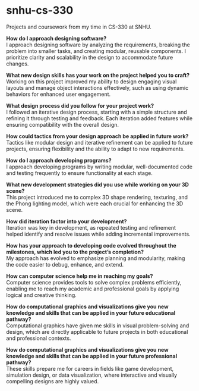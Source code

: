 # snhu-cs-330
Projects and coursework from my time in CS-330 at SNHU.

**How do I approach designing software?**  
I approach designing software by analyzing the requirements, breaking the problem into smaller tasks, and creating modular, reusable components. I prioritize clarity and scalability in the design to accommodate future changes.  

**What new design skills has your work on the project helped you to craft?**  
Working on this project improved my ability to design engaging visual layouts and manage object interactions effectively, such as using dynamic behaviors for enhanced user engagement.  

**What design process did you follow for your project work?**  
I followed an iterative design process, starting with a simple structure and refining it through testing and feedback. Each iteration added features while ensuring compatibility with the overall design.  

**How could tactics from your design approach be applied in future work?**  
Tactics like modular design and iterative refinement can be applied to future projects, ensuring flexibility and the ability to adapt to new requirements.  

**How do I approach developing programs?**  
I approach developing programs by writing modular, well-documented code and testing frequently to ensure functionality at each stage.  

**What new development strategies did you use while working on your 3D scene?**  
This project introduced me to complex 3D shape rendering, texturing, and the Phong lighting model, which were each crucial for enhancing the 3D scene.  

**How did iteration factor into your development?**  
Iteration was key in development, as repeated testing and refinement helped identify and resolve issues while adding incremental improvements.  

**How has your approach to developing code evolved throughout the milestones, which led you to the project’s completion?**  
My approach has evolved to emphasize planning and modularity, making the code easier to debug, enhance, and extend.  

**How can computer science help me in reaching my goals?**  
Computer science provides tools to solve complex problems efficiently, enabling me to reach my academic and professional goals by applying logical and creative thinking.  

**How do computational graphics and visualizations give you new knowledge and skills that can be applied in your future educational pathway?**  
Computational graphics have given me skills in visual problem-solving and design, which are directly applicable to future projects in both educational and professional contexts.  

**How do computational graphics and visualizations give you new knowledge and skills that can be applied in your future professional pathway?**  
These skills prepare me for careers in fields like game development, simulation design, or data visualization, where interactive and visually compelling designs are highly valued.  

